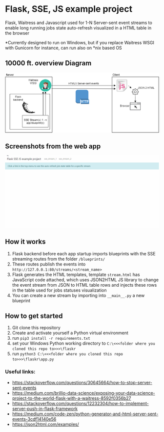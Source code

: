 # Flask, SSE, JS example project
Flask, Waitress and Javascript used for 1-N Server-sent event streams to enable long running jobs state auto-refresh visualized in a HTML table in the browser

*Currently designed to run on Windows, but if you replace Waitress WSGI with Gunicorn for instance, can
run also on *nix based OS

## 10000 ft. overview Diagram
![alt text][diagram]

[diagram]: https://github.com/datahappy1/flask_sse_example_project/blob/master/flaskr/docs/diagram.png "diagram"

## Screenshots from the web app
![alt text][screens]

[screens]: https://github.com/datahappy1/flask_sse_example_project/blob/master/flaskr/docs/screens.gif "screens"


## How it works
1) Flask backend before each app startup imports blueprints with the SSE streaming routes from the folder `/blueprints/`
2) These routes publish the events into `http://127.0.0.1:80/streams/<stream_name>`
3) Flask generates the HTML templates, template `stream.html` has JavaScript code attached, which uses
JSON2HTML JS library to change the event stream from JSON to HTML table rows and injects these rows in the 
table used for jobs statuses visualization
4) You can create a new stream by importing into `__main__.py` a new blueprint


## How to get started
1) Git clone this repository
2) Create and activate yourself a Python virtual environment
3) run `pip3 install -r requirements.txt`
4) set your Windows Python working directory to `C:\<<<folder where you cloned this repo to>>>\flaskr`
5) run `python3 C:\<<<folder where you cloned this repo to>>>\flaskr\app.py`

### Useful links:
- https://stackoverflow.com/questions/30645664/how-to-stop-server-sent-events 
- https://medium.com/brillio-data-science/exposing-your-data-science-project-to-the-world-flask-with-a-waitress-8592f0356b27
- https://stackoverflow.com/questions/12232304/how-to-implement-server-push-in-flask-framework
- https://medium.com/code-zen/python-generator-and-html-server-sent-events-3cdf14140e56
- https://json2html.com/examples/
